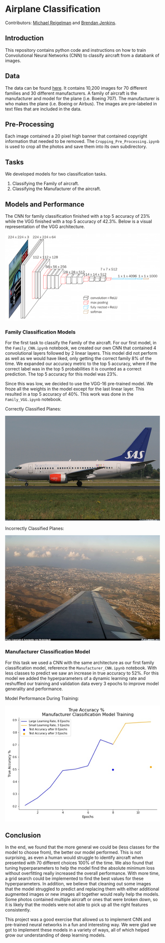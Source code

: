 # Airplane Classification

Contributors: [Michael Reigelman](https://github.com/mtreigelman) and [Brendan Jenkins](https://github.com/BrendanJenkins).

## Introduction

This repository contains python code and instructions on how to train Convolutional Neural Networks (CNN) to classify aircraft from a databank of images.

## Data

The data can be found [here](https://paperswithcode.com/dataset/fgvc-aircraft-1). It contains 10,200 images for 70 different families and 30 different manufacturers. A family of aircraft is the manufacturer and model for the plane (i.e. Boeing 707). The manufacturer is who makes the plane (i.e. Boeing or Airbus). The images are pre-labeled in text files that are included in the data.

## Pre-Processing

Each image contained a 20 pixel high banner that contained copyright information that needed to be removed. The `Cropping_Pre_Processing.ipynb` is used to crop all the photos and save them into its own subdirectory.

## Tasks

We developed models for two classification tasks.

  1. Classifying the Family of aircraft.
  2. Classifying the Manufacturer of the aircraft.

## Models and Performance

The CNN for family classification finished with a top 5 accuracy of 23% while the VGG finished with a top 5 accuracy of 42.3%. Below is a visual representation of the VGG architecture.

![](https://github.com/BrendanJenkins/airplane_classification/blob/main/images/vgg-16.png)

### Family Classification Models

For the first task to classify the Family of the aircraft. For our first model, in the `Family_CNN.ipynb` notebook, we created our own CNN that contained 4 convolutional layers followed by 2 linear layers. This model did not perform as well as we would have liked, only getting the correct family 8% of the time. We expanded our accuracy metric to the top 5 accuracy, where if the correct label was in the top 5 probabilities it is counted as a correct prediction. The top 5 accuracy for this model was 23%.

Since this was low, we decided to use the VGG-16 pre-trained model. We froze all the weights in the model except for the last linear layer. This resulted in a top 5 accuracy of 40%. This work was done in the `Family_VGG.ipynb` notebook.

Correctly Classified Planes:

![](https://github.com/BrendanJenkins/airplane_classification/blob/main/images/good/1129244.jpg)


Incorrectly Classified Planes:

![](https://github.com/BrendanJenkins/airplane_classification/blob/main/images/bad/0676942.jpg)

### Manufacturer Classification Model

For this task we used a CNN with the same architecture as our first family classification model, reference the `Manufacturer_CNN.ipynb` notebook. With less classes to predict we saw an increase in true accuracy to 52%. For this model we added the hyperparameters of a dynamic learning rate and reshuffled our training and validation data every 3 epochs to improve model generality and performance.

Model Performance During Training:

![](https://github.com/BrendanJenkins/airplane_classification/blob/main/images/manufacturer_model_performance.jpg)

## Conclusion

In the end, we found that the more general we could be (less classes for the model to choose from), the better our model performed. This is not surprising, as even a human would struggle to identify aircraft when presented with 70 different choices 100% of the time. We also found that tuning hyperparameters to help the model find the absolute minimum loss without overfitting really increased the overall performance. With more time, a grid search could be implemented to find the best values for these hyperparameters. In addition, we believe that cleaning out some images that the model struggled to predict and replacing them with either additional augmented images or new images all together would really help the models. Some photos contained multiple aircraft or ones that were broken down, so it is likely that the models were not able to pick up all the right features consistently.

This project was a good exercise that allowed us to implement CNN and pre-trained neural networks in a fun and interesting way. We were glad we got to implement these models in a variety of ways, all of which helped grow our understanding of deep learning models.
